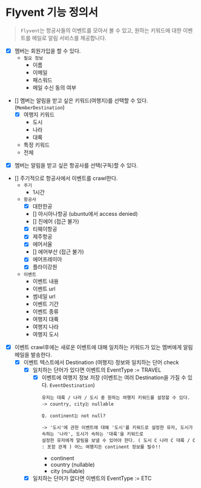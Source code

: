 # Flyvent 기능 정의서

> `Flyvent`는 항공사들의 이벤트를 모아서 볼 수 있고, 원하는 키워드에 대한 이벤트를 메일로 알림 서비스를 제공합니다.
- [x] 멤버는 회원가입을 할 수 있다.
  - `필요 정보`
    - 이름
    - 이메일
    - 패스워드
    - 메일 수신 동의 여부
- [] 멤버는 알림을 받고 싶은 키워드(여행지)를 선택할 수 있다. (`MemberDestination`)
  - [x] 여행지 키워드
    - 도시
    - 나라
    - 대륙
  - 특정 키워드
  - 전체
- [x] 멤버는 알림을 받고 싶은 항공사를 선택(구독)할 수 있다.
- [] 주기적으로 항공사에서 이벤트를 crawl한다.
  - `주기`
    - 1시간
  - `항공사`
    - [x] 대한한공
    - [] 아시아나항공 (ubuntu에서 access denied)
    - [] 진에어 (접근 불가)
    - [x] 티웨이항공
    - [x] 제주항공
    - [x] 에어서울
    - [] 에어부산 (접근 불가)
    - [x] 에어프레미아
    - [x] 플라이강원
  - `이벤트`
    - 이벤트 내용
    - 이벤트 url
    - 썸네일 url
    - 이벤트 기간
    - 이벤트 종류
    - 여행지 대륙
    - 여행지 나라
    - 여행지 도시

- [x] 이벤트 crawl후에는 새로운 이벤트에 대해 일치하는 키워드가 있는 멤버에게 알림 메일을 발송한다.
  - [x] 이벤트 텍스트에서 Destination (여행지) 정보와 일치하는 단어 check
    - [x] 일치하는 단어가 있다면 이벤트의 EventType := TRAVEL
      - [x] 이벤트에 여행지 정보 저장 (이벤트는 여러 Destination을 가질 수 있다. `EventDestination`)
        ```
        유저는 대륙 / 나라 / 도시 중 원하는 여행지 키워드를 설정할 수 있다.
        -> country, city는 nullable
        
        Q. continent는 not null?
        
        -> '도시'에 관한 이벤트에 대해 '도시'를 키워드로 설정한 유저, 도시가 속하는 '나라', 도시가 속하는 '대륙'을 키워드로
        설정한 유저에게 알림을 보낼 수 있어야 한다. ( 도시 C 나라 C 대륙 / C : 포함 관계 ) 어느 여행지든 continent 정보를 필수!! 
        ```
        - continent
        - country (nullable)
        - city (nullable)
      
    - [x] 일치하는 단어가 없다면 이벤트의 EventType := ETC